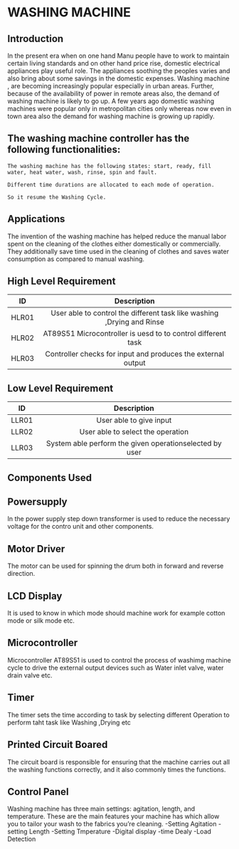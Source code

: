 # WASHING MACHINE 
## Introduction
In the present era when on one hand Manu people have to work to maintain certain living standards and on other hand price rise, domestic electrical appliances play useful role. The appliances soothing the peoples varies and also bring about some savings in the domestic expenses. Washing machine , are becoming increasingly popular especially in urban areas. Further, because of the availability of power in remote areas also, the demand of washing machine is likely to go up. A few years ago domestic washing machines were popular only in metropolitan cities only whereas now even in town area also the demand for washing machine is growing up rapidly.
## **The washing machine controller has the following functionalities:**

    The washing machine has the following states: start, ready, fill water, heat water, wash, rinse, spin and fault.

    Different time durations are allocated to each mode of operation.

    So it resume the Washing Cycle.

## Applications

The invention of the washing machine has helped reduce the manual labor spent on the cleaning of the clothes either domestically or commercially. They additionally save time used in the cleaning of clothes and saves water consumption as compared to manual washing.

## High Level Requirement
|ID|Description|
|:--:|:--:|
|HLR01|User able to control the different task like washing ,Drying and Rinse|
|HLR02| AT89S51 Microcontroller is uesd to to control different task|
|HLR03|Controller checks for input and produces the external  output|
## Low Level Requirement
|ID|Description|
|:--:|:--:|
|LLR01|User able to give input| |
|LLR02|User able to select the operation|
|LLR03|System able perform the given operationselected by user|


## Components Used 

## Powersupply
In the power supply step down transformer is used to reduce the necessary voltage for the contro unit and other components.

## Motor Driver
The motor can be used for spinning the drum both in forward and reverse direction.

## LCD Display
It is used to know in which mode should machine work for example cotton mode or silk mode etc.

## Microcontroller
Microcontroller   AT89S51 is used to control the process of washimg machine cycle to drive the external output devices such as Water inlet valve, water drain valve etc.

## Timer 
The timer sets the time according to task by selecting different Operation to perform taht task like Washing ,Drying etc

## Printed Circuit Boared
The circuit board is responsible for ensuring that the machine carries out all the washing functions correctly, and it also commonly times the functions.

##  Control Panel
Washing machine has three main settings: agitation, length, and temperature. These are the main features your machine has which allow you to tailor your wash to the fabrics you’re cleaning.
  -Setting Agitation
  -setting Length
  -Setting Tmperature
  -Digital display
  -time Dealy
  -Load Detection
